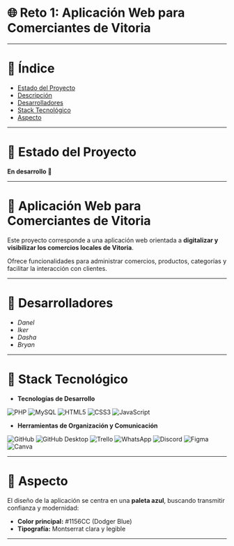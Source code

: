 # 🌐 Reto 1: Aplicación Web para Comerciantes de Vitoria

---

# 🔹 Índice

- [Estado del Proyecto](#estado)
- [Descripción](#descripcion)
- [Desarrolladores](#desarrolladores)
- [Stack Tecnológico](#stack)
- [Aspecto](#aspecto)

---

<h1 id="estado">🔹 Estado del Proyecto</h1>

**En desarrollo 🔧**  

---

<h1 id="descripcion">🔹 Aplicación Web para Comerciantes de Vitoria</h1>

Este proyecto corresponde a una aplicación web orientada a **digitalizar y visibilizar los comercios locales de Vitoria**.

Ofrece funcionalidades para administrar comercios, productos, categorías y facilitar la interacción con clientes.

---

<h1 id="desarrolladores">🔹 Desarrolladores</h1>

- <em>Danel</em>  
- <em>Iker</em>  
- <em>Dasha</em>  
- <em>Bryan</em>  

---

<h1 id="stack">🔹 Stack Tecnológico</h1>

- **Tecnologías de Desarrollo**
 
![PHP](https://img.shields.io/badge/PHP-1E90FF?logo=php&logoColor=white&style=for-the-badge)
![MySQL](https://img.shields.io/badge/MySQL-1E90FF?logo=mysql&logoColor=white&style=for-the-badge)
![HTML5](https://img.shields.io/badge/HTML5-1E90FF?logo=html5&logoColor=white&style=for-the-badge)
![CSS3](https://img.shields.io/badge/CSS3-1E90FF?logo=css3&logoColor=white&style=for-the-badge)
![JavaScript](https://img.shields.io/badge/JavaScript-1E90FF?logo=javascript&logoColor=white&style=for-the-badge)

- **Herramientas de Organización y Comunicación**

![GitHub](https://img.shields.io/badge/GitHub-1E90FF?logo=github&logoColor=white&style=for-the-badge)
![GitHub Desktop](https://img.shields.io/badge/GitHub_Desktop-1E90FF?logo=github&logoColor=white&style=for-the-badge)
![Trello](https://img.shields.io/badge/Trello-1E90FF?logo=trello&logoColor=white&style=for-the-badge)
![WhatsApp](https://img.shields.io/badge/WhatsApp-1E90FF?logo=whatsapp&logoColor=white&style=for-the-badge)
![Discord](https://img.shields.io/badge/Discord-1E90FF?logo=discord&logoColor=white&style=for-the-badge)
![Figma](https://img.shields.io/badge/Figma-1E90FF?logo=figma&logoColor=white&style=for-the-badge)
![Canva](https://img.shields.io/badge/Canva-1E90FF?logo=canva&logoColor=white&style=for-the-badge)

---

<h1 id="aspecto">🔹 Aspecto</h1>

El diseño de la aplicación se centra en una **paleta azul**, buscando transmitir confianza y modernidad:  

- **Color principal:** #1156CC (Dodger Blue)  
- **Tipografía:** Montserrat clara y legible  

---
